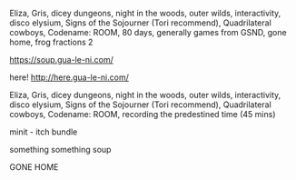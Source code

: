 Eliza, Gris, dicey dungeons, night in the woods, outer wilds, interactivity, disco elysium, Signs of the Sojourner (Tori recommend), Quadrilateral cowboys, Codename: ROOM, 80 days, generally games from GSND, gone home, frog fractions 2


https://soup.gua-le-ni.com/

here!
http://here.gua-le-ni.com/

Eliza, Gris, dicey dungeons, night in the woods, outer wilds, interactivity, disco elysium, Signs of the Sojourner (Tori recommend), Quadrilateral cowboys, Codename: ROOM, recording the predestined time (45 mins)

minit - itch bundle

something something soup
 
GONE HOME
